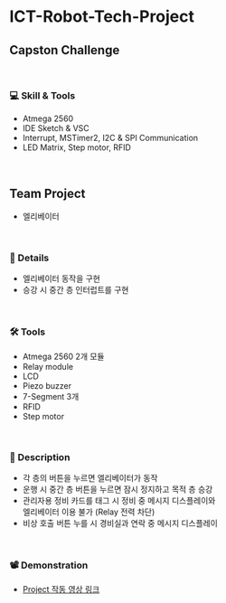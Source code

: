 # ICT-Robot-Tech-Project

## Capston Challenge

<br>

### 💻 Skill & Tools
- Atmega 2560
- IDE Sketch & VSC
- Interrupt, MSTimer2, I2C & SPI Communication 
- LED Matrix, Step motor, RFID

<br>

## Team Project
- 엘리베이터

<Br>

### 🧾 Details
- 엘리베이터 동작을 구현
- 승강 시 중간 층 인터럽트를 구현

<br>

### 🛠️ Tools
- Atmega 2560 2개 모듈
- Relay module
- LCD
- Piezo buzzer
- 7-Segment 3개
- RFID
- Step motor

<br>

### 📜 Description
- 각 층의 버튼을 누르면 엘리베이터가 동작
- 운행 시 중간 층 버튼을 누르면 잠시 정지하고 목적 층 승강
- 관리자용 정비 카드를 태그 시 정비 중 메시지 디스플레이와  
엘리베이터 이용 불가 (Relay 전력 차단)
- 비상 호출 버튼 누를 시 경비실과 연락 중 메시지 디스플레이

<br>

### 📽️ Demonstration
- [Project 작동 영상 링크](https://www.youtube.com/watch?v=uAJyjPCISnw)
